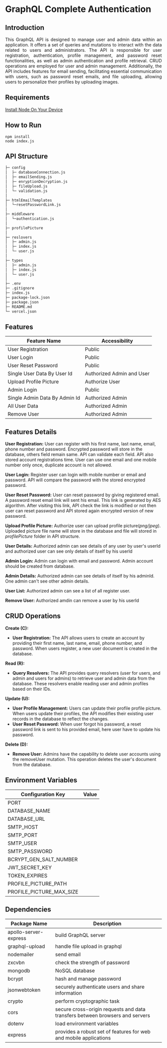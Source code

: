 # GraphQL Complete Authentication

## Introduction

<p align="justify">This GraphQL API is designed to manage user and admin data within an application. It offers a set of queries and mutations to interact with the data related to users and administrators. The API is responsible for user registration, authentication, profile management, and password reset functionalities, as well as admin authentication and profile retrieval. CRUD operations are employed for user and admin management. Additionally, the API includes features for email sending, facilitating essential communication with users, such as password reset emails, and file uploading, allowing users to personalize their profiles by uploading images.</p>

## Requirements

[Install Node On Your Device](https://nodejs.org/)

## How to Run

```
npm install
node index.js
```

## API Structure

```bash
├─ config
│  ├─ databaseConnection.js
│  ├─ emailSending.js
│  ├─ enryptionDecryption.js
│  ├─ fileUpload.js
│  └─ validation.js
│
├─ htmlEmailTemplates
│  └─resetPasswordLink.js
│
├─ middleware
│  └─authentication.js
│
├─ profilePicture
│
├─ reslovers
│  ├─ admin.js
│  ├─ index.js
│  └─ user.js
│
├─ types
│  ├─ admin.js
│  ├─ index.js
│  └─ user.js
│
├─ .env
├─ .gitignore
├─ index.js
├─ package-lock.json
├─ package.json
├─ README.md
└─ vercel.json
```

## Features

| Feature Name                   | Accessibility        |
| ------------------------------ | -------------------- |
| User Registration              | Public               |
| User Login                     | Public               |
| User Reset Password            | Public               |
| Single User Data By User Id    | Authorized Admin and User |
| Upload Profile Picture         | Authorize User        |
| Admin Login                    | Public               |
| Single Admin Data By Admin Id  | Authorized Admin     |
| All User Data                  | Authorized Admin     |
| Remove User                    | Authorized Admin     |

## Features Details

**User Registration:** User can register with his first name, last name, email, phone number and password. Encrypted password will store in the database, others field remain same. API can validate each field. API also stored account registrations time. User can use one email and one mobile number only once, duplicate account is not allowed.

**User Login:** Register user can login with mobile number or email and password. API will compare the password with the stored encrypted password.

**User Reset Password:** User can reset password by giving registered email. A password reset email link will sent his email. This link is generated by AES algorithm. After visiting this link, API check the link is modified or not then user can reset password and API stored again encrypted version of new password.

**Upload Profile Picture:** Authorize user can upload profile picture(*png/jpeg*). Uploaded picture file name will store in the database and file will stored in *profilePicture* folder in API structure.

**User Details:** Authorized admin can see details of any user by user's userId and authorized user can see only details of itself by his userId

**Admin Login:** Admin can login with email and password. Admin account should be created from database.

**Admin Details:** Authorized admin can see details of itself by his adminId. One admin can't see other admin details.

**User List:** Authorized admin can see a list of all register user.

**Remove User:** Authorized amdin can remove a user by his userId

## CRUD Operations

**Create (C):**

- **User Registration:** The API allows users to create an account by providing their first name, last name, email, phone number, and password. When users register, a new user document is created in the database.

**Read (R):**

- **Query Resolvers:** The API provides query resolvers (user for users, and admin and users for admins) to retrieve user and admin data from the database. These resolvers enable reading user and admin profiles based on their IDs.

**Update (U):**

- **User Profile Management:** Users can update their profile profile picture. When users update their profiles, the API modifies their existing user records in the database to reflect the changes.
- **User Reset Password:** When user forgot his password, a reset password link is sent to his provided email, here user have to update his password.

**Delete (D):**

- **Remove User:** Admins have the capability to delete user accounts using the removeUser mutation. This operation deletes the user's document from the database.

## Environment Variables

| Configuration Key         | Value                |
| ------------------------- |----------------------|
| PORT                      |                      |
| DATABASE_NAME             |                      |
| DATABASE_URL              |                      |
| SMTP_HOST                 |                      |
| SMTP_PORT                 |                      |
| SMTP_USER                 |                      |
| SMTP_PASSWORD             |                      |
| BCRYPT_GEN_SALT_NUMBER    |                      |
| JWT_SECRET_KEY            |                      |
| TOKEN_EXPIRES             |                      |
| PROFILE_PICTURE_PATH      |                      |
| PROFILE_PICTURE_MAX_SIZE  |                      |

## Dependencies

| Package Name          |  Description                                                                 |
| ----------------------|------------------------------------------------------------------------------|
| apollo-server-express | build GraphQL server                                                         |
| graphql-upload        | handle file upload in graphql                                                |
| nodemailer            | send email                                                                   |
| zxcvbn                | check the strength of password                                               |
| mongodb               | NoSQL database                                                               |
| bcrypt                | hash and manage password                                                     |
| jsonwebtoken          | securely authenticate users and share information                            |
| crypto                | perform cryptographic  task                                                  |
| cors                  | secure cross-origin requests and data transfers between browsers and servers |
| dotenv                | load environment variables                                                   |
| express               | provides a robust set of features for web and mobile applications            |